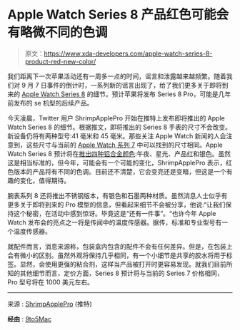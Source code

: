 # Apple Watch Series 8 产品红色可能会有略微不同的色调

> 原文：<https://www.xda-developers.com/apple-watch-series-8-product-red-new-color/>

我们距离下一次苹果活动还有一周多一点的时间，谣言和泄露越来越频繁。随着我们对 9 月 7 日事件的倒计时，一系列新的谣言出现了，给了我们更多关于即将到来的 [Apple Watch Series 8](https://www.xda-developers.com/apple-watch-series-8/) 的细节。预计苹果将发布 Series 8 Pro，可能是几年前发布的 se 机型的后续产品。

今天凌晨，Twitter 用户 ShrimpApplePro 开始在推特上发布即将推出的 Apple Watch Series 8 的细节。根据推文，即将推出的 Series 8 手表的尺寸不会改变。新设备仍将有两种型号:41 毫米和 45 毫米。那些关注 Apple Watch 新闻的人会注意到，这些尺寸与当前的 [Apple Watch 系列 7](https://www.xda-developers.com/apple-watch-7/) 中可以找到的尺寸相同。Apple Watch Series 8 预计将在[推出四种铝合金颜色](https://www.xda-developers.com/apple-watch-series-8-design-wont-change/):午夜、星光、产品红和银色。虽然这是相当标准的，但今年，可能会有一个可能的变化，ShrimpApplePro 表示，红色版本的产品将有不同的色调。目前还不清楚，它会变亮还是变暗，但这是一个有趣的变化，值得期待。

腕表系列 8 还将推出不锈钢版本，有银色和石墨两种材质。虽然消息人士似乎有更多关于即将到来的 Pro 模型的信息，但看起来细节不会被分享，他说:“让我们保持这个秘密，在活动中感到惊讶。毕竟这是“还有一件事”。“也许今年 Apple Watch 发布会的亮点之一将是传闻中的温度传感器。据传，标准和专业型号有一个温度传感器。

就配件而言，消息来源称，包装盒内包含的配件不会有任何差异。但是，在包装上会有微小的区别。虽然外观将保持几乎相同，有一个小细节是共享的胶水将用于标签。显然，会使用更强的粘合剂，这样当产品被打开时更容易发现。就我们目前所知的其他细节而言，定价方面，Series 8 预计将与当前的 Series 7 价格相同，Pro 型号将在 1000 美元左右。

* * *

来源 : [ShrimpApplePro](https://twitter.com/VNchocoTaco/status/1564603238682611715) (推特)

**经由** : [9to5Mac](https://9to5mac.com/2022/08/30/apple-watch-series-8-color-options-leak/)